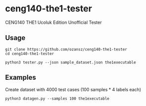 # ceng140-the1-tester
CENG140 THE1 Ucoluk Edition Unofficial Tester

## Usage
```shell
git clone https://github.com/ozansz/ceng140-the1-tester
cd ceng140-the1-tester

python3 tester.py --json sample_dataset.json the1executable
```

## Examples
Create dataset with 4000 test cases (100 samples * 4 labels each)
```shell
python3 datagen.py --samples 100 the1executable
```
